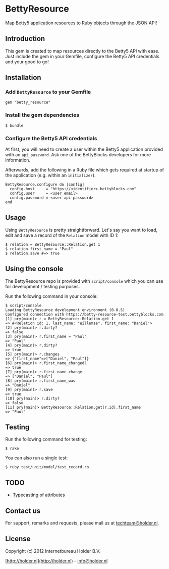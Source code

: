# BettyResource

Map Betty5 application resources to Ruby objects through the JSON API!

## Introduction

This gem is created to map resources directly to the Betty5 API with ease. Just include the gem in your Gemfile, configure the Betty5 API credentials and your good to go!

## Installation

### Add `BettyResource` to your Gemfile

    gem "betty_resource"

### Install the gem dependencies

    $ bundle

### Configure the Betty5 API credentials

At first, you will need to create a user within the Betty5 application provided with an `api_password`. Ask one of the BettyBlocks developers for more information.

Afterwards, add the following in a Ruby file which gets required at startup of the application (e.g. within an `initializer`).

    BettyResource.configure do |config|
      config.host     = "https://<identifier>.bettyblocks.com"
      config.user     = <user email>
      config.password = <user api password>
    end

## Usage

Using `BettyResource` is pretty straightforward. Let's say you want to load, edit and save a record of the `Relation` model with ID 1:

    $ relation = BettyResource::Relation.get 1
    $ relation.first_name = "Paul"
    $ relation.save #=> true

## Using the console

The BettyResource repo is provided with `script/console` which you can use for development / testing purposes.

Run the following command in your console:

    $ script/console
    Loading BettyResource development environment (0.0.5)
    Configured connection with https://betty-resource-test.bettyblocks.com
    [1] pry(main)> r = BettyResource::Relation.get 1
    => #<Relation id: 1, last_name: "Willemse", first_name: "Daniel">
    [2] pry(main)> r.dirty?
    => false
    [3] pry(main)> r.first_name = "Paul"
    => "Paul"
    [4] pry(main)> r.dirty?
    => true
    [5] pry(main)> r.changes
    => {"first_name"=>["Daniel", "Paul"]}
    [6] pry(main)> r.first_name_changed?
    => true
    [7] pry(main)> r.first_name_change
    => ["Daniel", "Paul"]
    [8] pry(main)> r.first_name_was
    => "Daniel"
    [9] pry(main)> r.save
    => true
    [10] pry(main)> r.dirty?
    => false
    [11] pry(main)> BettyResource::Relation.get(r.id).first_name
    => "Paul"

## Testing

Run the following command for testing:

    $ rake

You can also run a single test:

    $ ruby test/unit/model/test_record.rb

## TODO

* Typecasting of attributes

## Contact us

For support, remarks and requests, please mail us at [techteam@holder.nl](mailto:techteam@holder.nl).

## License

Copyright (c) 2012 Internetbureau Holder B.V.

[http://holder.nl](http://holder.nl) - [info@holder.nl](mailto:info@holder.nl)